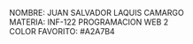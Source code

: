 NOMBRE: JUAN SALVADOR LAQUIS CAMARGO  
MATERIA: INF-122 PROGRAMACION WEB 2  
COLOR FAVORITO: #A2A7B4